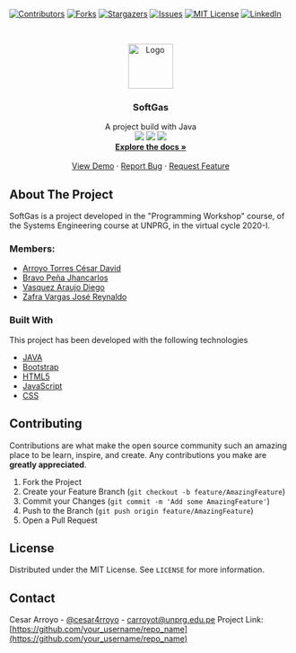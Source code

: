 <!--
*** Thanks for checking out the Best-README-Template. If you have a suggestion
*** that would make this better, please fork the repo and create a pull request
*** or simply open an issue with the tag "enhancement".
*** Thanks again! Now go create something AMAZING! :D
-->



<!-- PROJECT SHIELDS -->
<!--
*** I'm using markdown "reference style" links for readability.
*** Reference links are enclosed in brackets [ ] instead of parentheses ( ).
*** See the bottom of this document for the declaration of the reference variables
*** for contributors-url, forks-url, etc. This is an optional, concise syntax you may use.
*** https://www.markdownguide.org/basic-syntax/#reference-style-links
-->
[![Contributors][contributors-shield]][contributors-url]
[![Forks][forks-shield]][forks-url]
[![Stargazers][stars-shield]][stars-url]
[![Issues][issues-shield]][issues-url]
[![MIT License][license-shield]][license-url]
[![LinkedIn][linkedin-shield]][linkedin-url]



<!-- PROJECT LOGO -->
<br />
<p align="center">
  <a href="https://github.com/cesar4rroyo/gas-crud-v0.0.9">
    <img src="https://res.cloudinary.com/dt77cgp7y/image/upload/v1601475449/GAS_1OKg_kpntfh.png" alt="Logo" width="80">
  </a>

  <h3 align="center">SoftGas</h3>

  <p align="center">
    A project build with Java
    <br />
    <img src="https://img.shields.io/badge/java-%23ED8B00.svg?&style=for-the-badge&logo=java&logoColor=white"/>
  	<img src="https://img.shields.io/badge/javascript%20-%23323330.svg?&style=for-the-badge&logo=javascript&logoColor=%23F7DF1E"/>
    <img src="https://img.shields.io/badge/bootstrap%20-%23563D7C.svg?&style=for-the-badge&logo=bootstrap&logoColor=white"/>
    <br />
    <a href="https://github.com/cesar4rroyo/gas-crud-v0.0.9"><strong>Explore the docs »</strong></a>
    <br />
    <br />
    <a href="http://165.22.14.6:8080/gas-v1.2/index.jsp">View Demo</a>
    ·
    <a href="https://github.com/cesar4rroyo/gas-crud-v0.0.9/issues">Report Bug</a>
    ·
    <a href="https://github.com/cesar4rroyo/gas-crud-v0.0.9/issues">Request Feature</a>
  </p>
</p>




<!-- ABOUT THE PROJECT -->
## About The Project

SoftGas is a project developed in the "Programming Workshop" course, of the Systems Engineering course at UNPRG, in the virtual cycle 2020-I.

### Members:
* [Arroyo Torres César David](https://getbootstrap.com)
* [Bravo Peña Jhancarlos](https://jquery.com)
* [Vasquez Araujo Diego](https://laravel.com)
* [Zafra Vargas José Reynaldo](https://laravel.com)



### Built With
This project has been developed with the following technologies
* [JAVA](https://getbootstrap.com)
* [Bootstrap](https://jquery.com)
* [HTML5](https://laravel.com)
* [JavaScript](https://laravel.com)
* [CSS](https://laravel.com)



## Contributing

Contributions are what make the open source community such an amazing place to be learn, inspire, and create. Any contributions you make are **greatly appreciated**.

1. Fork the Project
2. Create your Feature Branch (`git checkout -b feature/AmazingFeature`)
3. Commit your Changes (`git commit -m 'Add some AmazingFeature'`)
4. Push to the Branch (`git push origin feature/AmazingFeature`)
5. Open a Pull Request


<!-- LICENSE -->
## License

Distributed under the MIT License. See `LICENSE` for more information.



<!-- CONTACT -->
## Contact

Cesar Arroyo - [@cesar4rroyo](https://twitter.com/cesar4rroyo) - carroyot@unprg.edu.pe
Project Link: [https://github.com/your_username/repo_name](https://github.com/your_username/repo_name)









<!-- MARKDOWN LINKS & IMAGES -->
<!-- https://www.markdownguide.org/basic-syntax/#reference-style-links -->
[contributors-shield]: https://img.shields.io/github/contributors/othneildrew/Best-README-Template.svg?style=for-the-badge
[contributors-url]: https://github.com/othneildrew/Best-README-Template/graphs/contributors
[forks-shield]: https://img.shields.io/github/forks/othneildrew/Best-README-Template.svg?style=for-the-badge
[forks-url]: https://github.com/othneildrew/Best-README-Template/network/members
[stars-shield]: https://img.shields.io/github/stars/othneildrew/Best-README-Template.svg?style=for-the-badge
[stars-url]: https://github.com/othneildrew/Best-README-Template/stargazers
[issues-shield]: https://img.shields.io/github/issues/othneildrew/Best-README-Template.svg?style=for-the-badge
[issues-url]: https://github.com/othneildrew/Best-README-Template/issues
[license-shield]: https://img.shields.io/github/license/othneildrew/Best-README-Template.svg?style=for-the-badge
[license-url]: https://github.com/othneildrew/Best-README-Template/blob/master/LICENSE.txt
[linkedin-shield]: https://img.shields.io/badge/-LinkedIn-black.svg?style=for-the-badge&logo=linkedin&colorB=555
[linkedin-url]: https://linkedin.com/in/othneildrew
[product-screenshot]: images/screenshot.png
